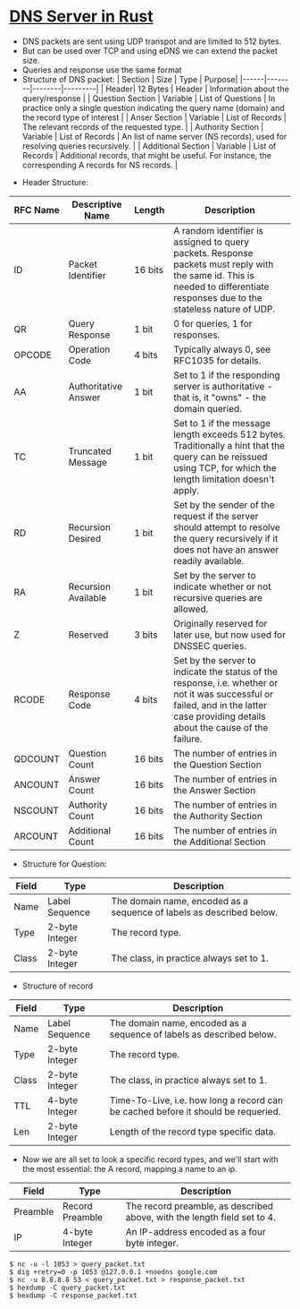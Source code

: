 # [DNS Server in Rust](https://github.com/EmilHernvall/dnsguide/blob/master/README.md)

- DNS packets are sent using UDP transpot and are limited to 512 bytes.
- But can be used over TCP and using eDNS we can extend the packet size.
- Queries and response use the same format
- Structure of DNS packet:
  | Section | Size | Type | Purpose|
  |------|--------|--------|---------|
  | Header| 12 Bytes | Header | Information about the query/response |
  | Question Section | Variable | List of Questions | In practice only a single question indicating the query name (domain) and the record type of interest |
  | Anser Section | Variable | List of Records | The relevant records of the requested type. |
  | Authority Section | Variable | List of Records | An list of name server (NS records), used for resolving queries recursively. |
  | Additional Section | Variable | List of Records | Additional records, that might be useful. For instance, the corresponding A records for NS records. |

* Header Structure:

| RFC Name | Descriptive Name     | Length  | Description                                                                                                                                                                         |
| -------- | -------------------- | ------- | ----------------------------------------------------------------------------------------------------------------------------------------------------------------------------------- |
| ID       | Packet Identifier    | 16 bits | A random identifier is assigned to query packets. Response packets must reply with the same id. This is needed to differentiate responses due to the stateless nature of UDP.       |
| QR       | Query Response       | 1 bit   | 0 for queries, 1 for responses.                                                                                                                                                     |
| OPCODE   | Operation Code       | 4 bits  | Typically always 0, see RFC1035 for details.                                                                                                                                        |
| AA       | Authoritative Answer | 1 bit   | Set to 1 if the responding server is authoritative - that is, it "owns" - the domain queried.                                                                                       |
| TC       | Truncated Message    | 1 bit   | Set to 1 if the message length exceeds 512 bytes. Traditionally a hint that the query can be reissued using TCP, for which the length limitation doesn't apply.                     |
| RD       | Recursion Desired    | 1 bit   | Set by the sender of the request if the server should attempt to resolve the query recursively if it does not have an answer readily available.                                     |
| RA       | Recursion Available  | 1 bit   | Set by the server to indicate whether or not recursive queries are allowed.                                                                                                         |
| Z        | Reserved             | 3 bits  | Originally reserved for later use, but now used for DNSSEC queries.                                                                                                                 |
| RCODE    | Response Code        | 4 bits  | Set by the server to indicate the status of the response, i.e. whether or not it was successful or failed, and in the latter case providing details about the cause of the failure. |
| QDCOUNT  | Question Count       | 16 bits | The number of entries in the Question Section                                                                                                                                       |
| ANCOUNT  | Answer Count         | 16 bits | The number of entries in the Answer Section                                                                                                                                         |
| NSCOUNT  | Authority Count      | 16 bits | The number of entries in the Authority Section                                                                                                                                      |
| ARCOUNT  | Additional Count     | 16 bits | The number of entries in the Additional Section                                                                                                                                     |

- Structure for Question:

| Field | Type           | Description                                                          |
| ----- | -------------- | -------------------------------------------------------------------- |
| Name  | Label Sequence | The domain name, encoded as a sequence of labels as described below. |
| Type  | 2-byte Integer | The record type.                                                     |
| Class | 2-byte Integer | The class, in practice always set to 1.                              |

- Structure of record

| Field | Type           | Description                                                                       |
| ----- | -------------- | --------------------------------------------------------------------------------- |
| Name  | Label Sequence | The domain name, encoded as a sequence of labels as described below.              |
| Type  | 2-byte Integer | The record type.                                                                  |
| Class | 2-byte Integer | The class, in practice always set to 1.                                           |
| TTL   | 4-byte Integer | Time-To-Live, i.e. how long a record can be cached before it should be requeried. |
| Len   | 2-byte Integer | Length of the record type specific data.                                          |

- Now we are all set to look a specific record types, and we'll start with the most essential: the A record, mapping a name to an ip.

| Field    | Type            | Description                                                              |
| -------- | --------------- | ------------------------------------------------------------------------ |
| Preamble | Record Preamble | The record preamble, as described above, with the length field set to 4. |
| IP       | 4-byte Integer  | An IP-address encoded as a four byte integer.                            |

``` console
$ nc -u -l 1053 > query_packet.txt
$ dig +retry=0 -p 1053 @127.0.0.1 +noedns google.com
$ nc -u 8.8.8.8 53 < query_packet.txt > response_packet.txt
$ hexdump -C query_packet.txt
$ hexdump -C response_packet.txt
```

